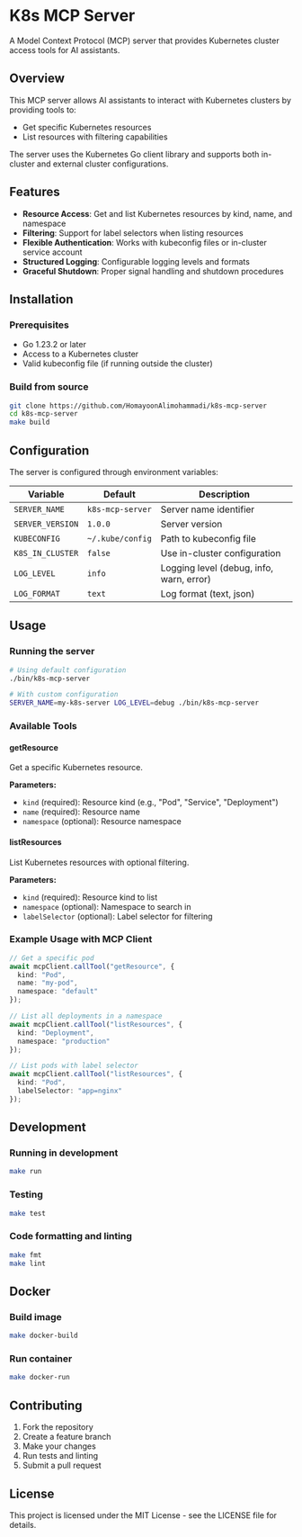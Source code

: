 # K8s MCP Server

A Model Context Protocol (MCP) server that provides Kubernetes cluster access tools for AI assistants.

## Overview

This MCP server allows AI assistants to interact with Kubernetes clusters by providing tools to:
- Get specific Kubernetes resources
- List resources with filtering capabilities

The server uses the Kubernetes Go client library and supports both in-cluster and external cluster configurations.

## Features

- **Resource Access**: Get and list Kubernetes resources by kind, name, and namespace
- **Filtering**: Support for label selectors when listing resources
- **Flexible Authentication**: Works with kubeconfig files or in-cluster service account
- **Structured Logging**: Configurable logging levels and formats
- **Graceful Shutdown**: Proper signal handling and shutdown procedures

## Installation

### Prerequisites

- Go 1.23.2 or later
- Access to a Kubernetes cluster
- Valid kubeconfig file (if running outside the cluster)

### Build from source

```bash
git clone https://github.com/HomayoonAlimohammadi/k8s-mcp-server
cd k8s-mcp-server
make build
```

## Configuration

The server is configured through environment variables:

| Variable | Default | Description |
|----------|---------|-------------|
| `SERVER_NAME` | `k8s-mcp-server` | Server name identifier |
| `SERVER_VERSION` | `1.0.0` | Server version |
| `KUBECONFIG` | `~/.kube/config` | Path to kubeconfig file |
| `K8S_IN_CLUSTER` | `false` | Use in-cluster configuration |
| `LOG_LEVEL` | `info` | Logging level (debug, info, warn, error) |
| `LOG_FORMAT` | `text` | Log format (text, json) |

## Usage

### Running the server

```bash
# Using default configuration
./bin/k8s-mcp-server

# With custom configuration
SERVER_NAME=my-k8s-server LOG_LEVEL=debug ./bin/k8s-mcp-server
```

### Available Tools

#### getResource
Get a specific Kubernetes resource.

**Parameters:**
- `kind` (required): Resource kind (e.g., "Pod", "Service", "Deployment")
- `name` (required): Resource name
- `namespace` (optional): Resource namespace

#### listResources
List Kubernetes resources with optional filtering.

**Parameters:**
- `kind` (required): Resource kind to list
- `namespace` (optional): Namespace to search in
- `labelSelector` (optional): Label selector for filtering

### Example Usage with MCP Client

```typescript
// Get a specific pod
await mcpClient.callTool("getResource", {
  kind: "Pod",
  name: "my-pod",
  namespace: "default"
});

// List all deployments in a namespace
await mcpClient.callTool("listResources", {
  kind: "Deployment",
  namespace: "production"
});

// List pods with label selector
await mcpClient.callTool("listResources", {
  kind: "Pod",
  labelSelector: "app=nginx"
});
```

## Development

### Running in development

```bash
make run
```

### Testing

```bash
make test
```

### Code formatting and linting

```bash
make fmt
make lint
```

## Docker

### Build image

```bash
make docker-build
```

### Run container

```bash
make docker-run
```

## Contributing

1. Fork the repository
2. Create a feature branch
3. Make your changes
4. Run tests and linting
5. Submit a pull request

## License

This project is licensed under the MIT License - see the LICENSE file for details.
